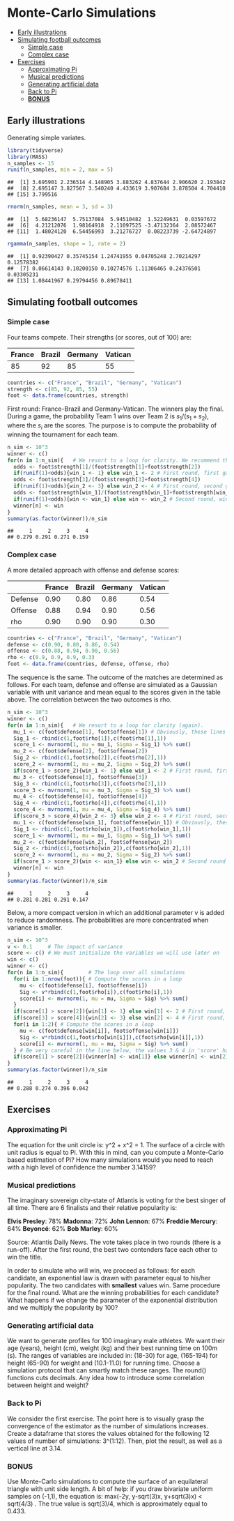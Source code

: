 Monte-Carlo Simulations
================

-   [Early illustrations](#early-illustrations)
-   [Simulating football outcomes](#simulating-football-outcomes)
    -   [Simple case](#simple-case)
    -   [Complex case](#complex-case)
-   [Exercises](#exercises)
    -   [Approximating Pi](#approximating-pi)
    -   [Musical predictions](#musical-predictions)
    -   [Generating artificial data](#generating-artificial-data)
    -   [Back to Pi](#back-to-pi)
    -   [**BONUS**](#bonus)

Early illustrations
-------------------

Generating simple variates.

``` r
library(tidyverse)
library(MASS)
n_samples <- 15
runif(n_samples, min = 2, max = 5)
```

    ##  [1] 3.695901 2.236514 4.148905 3.883262 4.837644 2.906620 2.193842
    ##  [8] 2.695147 3.827567 3.540240 4.433619 3.907684 3.878504 4.704410
    ## [15] 3.799516

``` r
rnorm(n_samples, mean = 3, sd = 3)
```

    ##  [1]  5.68236147  5.75137084  5.94510482  1.52249631  0.03597672
    ##  [6]  4.21212076  1.98164918  2.11097525 -3.47132364  2.08572467
    ## [11]  1.48024120  6.54456993  3.21276727  0.08223739 -2.64724897

``` r
rgamma(n_samples, shape = 1, rate = 2)
```

    ##  [1] 0.92390427 0.35745154 1.24741955 0.04705248 2.70214297 0.12578382
    ##  [7] 0.06614143 0.10200150 0.10274576 1.11306465 0.24376501 0.03305231
    ## [13] 1.08441967 0.29794456 0.89678411

Simulating football outcomes
----------------------------

### Simple case

Four teams compete. Their strengths (or scores, out of 100) are:

| France | Brazil | Germany | Vatican |
|--------|--------|---------|---------|
| 85     | 92     | 85      | 55      |

``` r
countries <- c("France", "Brazil", "Germany", "Vatican")
strength <- c(85, 92, 85, 55)
foot <- data.frame(countries, strength)
```

First round: France-Brazil and Germany-Vatican. The winners play the final. During a game, the probability Team 1 wins over Team 2 is *s*<sub>1</sub>/(*s*<sub>1</sub> + *s*<sub>2</sub>), where the *s*<sub>*i*</sub> are the scores. The purpose is to compute the probability of winning the tournament for each team.

``` r
n_sim <- 10^3
winner <- c()
for(n in 1:n_sim){   # We resort to a loop for clarity. We recommend the SimDesign package to the interested reader! Or to the map() wrapper
  odds <- foot$strength[1]/(foot$strength[1]+foot$strength[2])
  if(runif(1)<odds){win_1 <- 1} else win_1 <- 2 # First round, first game, win_1 stores the winner
  odds <- foot$strength[3]/(foot$strength[3]+foot$strength[4])
  if(runif(1)<odds){win_2 <- 3} else win_2 <- 4 # First round, second game, win_2 stores the winner
  odds <- foot$strength[win_1]/(foot$strength[win_1]+foot$strength[win_2])
  if(runif(1)<odds){win <- win_1} else win <- win_2 # Second round, win is the final winner
  winner[n] <- win
}
summary(as.factor(winner))/n_sim
```

    ##     1     2     3     4 
    ## 0.279 0.291 0.271 0.159

### Complex case

A more detailed approach with offense and defense scores:

|         | France | Brazil | Germany | Vatican |
|---------|--------|--------|---------|---------|
| Defense | 0.90   | 0.80   | 0.86    | 0.54    |
| Offense | 0.88   | 0.94   | 0.90    | 0.56    |
| rho     | 0.90   | 0.90   | 0.90    | 0.30    |

``` r
countries <- c("France", "Brazil", "Germany", "Vatican")
defense <- c(0.90, 0.80, 0.86, 0.54)
offense <- c(0.88, 0.94, 0.90, 0.56)
rho <- c(0.9, 0.9, 0.9, 0.3)
foot <- data.frame(countries, defense, offense, rho)
```

The sequence is the same. The outcome of the matches are determined as follows. For each team, defense and offense are simulated as a Gaussian variable with unit variance and mean equal to the scores given in the table above. The correlation between the two outcomes is rho.

``` r
n_sim <- 10^3
winner <- c()
for(n in 1:n_sim){   # We resort to a loop for clarity (again). 
  mu_1 <- c(foot$defense[1], foot$offense[1]) # Obviously, these lines could be automated => see below
  Sig_1 <- rbind(c(1,foot$rho[1]),c(foot$rho[1],1))
  score_1 <- mvrnorm(1, mu = mu_1, Sigma = Sig_1) %>% sum()
  mu_2 <- c(foot$defense[2], foot$offense[2])
  Sig_2 <- rbind(c(1,foot$rho[2]),c(foot$rho[2],1))
  score_2 <- mvrnorm(1, mu = mu_2, Sigma = Sig_2) %>% sum()
  if(score_1 > score_2){win_1 <- 1} else win_1 <- 2 # First round, first game
  mu_3 <- c(foot$defense[3], foot$offense[3])
  Sig_3 <- rbind(c(1,foot$rho[3]),c(foot$rho[3],1))
  score_3 <- mvrnorm(1, mu = mu_3, Sigma = Sig_3) %>% sum()
  mu_4 <- c(foot$defense[4], foot$offense[4])
  Sig_4 <- rbind(c(1,foot$rho[4]),c(foot$rho[4],1))
  score_4 <- mvrnorm(1, mu = mu_4, Sigma = Sig_4) %>% sum()
  if(score_3 > score_4){win_2 <- 3} else win_2 <- 4 # First round, second game
  mu_1 <- c(foot$defense[win_1], foot$offense[win_1]) # Obviously, these lines could be automated => see below
  Sig_1 <- rbind(c(1,foot$rho[win_1]),c(foot$rho[win_1],1))
  score_1 <- mvrnorm(1, mu = mu_1, Sigma = Sig_1) %>% sum()
  mu_2 <- c(foot$defense[win_2], foot$offense[win_2])
  Sig_2 <- rbind(c(1,foot$rho[win_2]),c(foot$rho[win_2],1))
  score_2 <- mvrnorm(1, mu = mu_2, Sigma = Sig_2) %>% sum()
  if(score_1 > score_2){win <- win_1} else win <- win_2 # Second round
  winner[n] <- win
}
summary(as.factor(winner))/n_sim
```

    ##     1     2     3     4 
    ## 0.281 0.281 0.291 0.147

Below, a more compact version in which an additional parameter v is added to reduce randomness. The probabilities are more concentrated when variance is smaller.

``` r
n_sim <- 10^3
v <- 0.1     # The impact of variance
score <- c() # We must initialize the variables we will use later on
win <- c()
winner <- c()
for(n in 1:n_sim){        # The loop over all simulations
  for(i in 1:nrow(foot)){ # Compute the scores in a loop
    mu <- c(foot$defense[i], foot$offense[i])
    Sig <- v*rbind(c(1,foot$rho[i]),c(foot$rho[i],1))
    score[i] <- mvrnorm(1, mu = mu, Sigma = Sig) %>% sum()
  }
  if(score[1] > score[2]){win[1] <- 1} else win[1] <- 2 # First round, first game
  if(score[3] > score[4]){win[2] <- 3} else win[2] <- 4 # First round, second game
  for(i in 1:2){ # Compute the scores in a loop
    mu <- c(foot$defense[win[i]], foot$offense[win[i]])
    Sig <- v*rbind(c(1,foot$rho[win[i]]),c(foot$rho[win[i]],1))
    score[i] <- mvrnorm(1, mu = mu, Sigma = Sig) %>% sum()
  } # Be very careful in the line below, the values 3 & 4 in 'score' have not been erased!
  if(score[1] > score[2]){winner[n] <- win[1]} else winner[n] <- win[2] # First round, first game
}
summary(as.factor(winner))/n_sim
```

    ##     1     2     3     4 
    ## 0.288 0.274 0.396 0.042

Exercises
---------

### Approximating Pi

The equation for the unit circle is: y^2 + x^2 = 1. The surface of a circle with unit radius is equal to Pi. With this in mind, can you compute a Monte-Carlo based estimation of Pi?
How many simulations would you need to reach with a high level of confidence the number 3.14159?

### Musical predictions

The imaginary sovereign city-state of Atlantis is voting for the best singer of all time. There are 6 finalists and their relative popularity is:

**Elvis Presley**: 78%
**Madonna**: 72%
**John Lennon**: 67%
**Freddie Mercury**: 64%
**Beyoncé**: 62%
**Bob Marley**: 60%

Source: Atlantis Daily News.
The vote takes place in two rounds (there is a run-off). After the first round, the best two contenders face each other to win the title.

In order to simulate who will win, we proceed as follows: for each candidate, an exponential law is drawn with parameter equal to his/her popularity. The two candidates with **smallest** values win. Same procedure for the final round. What are the winning probabilities for each candidate? What happens if we change the parameter of the exponential distribution and we multiply the popularity by 100?

### Generating artificial data

We want to generate profiles for 100 imaginary male athletes. We want their age (years), height (cm), weight (kg) and their best running time on 100m (s).
The ranges of variables are included in: (18-30) for age, (165-194) for height (65-90) for weight and (10.1-11.0) for running time.
Choose a simulation protocol that can smartly match these ranges. The round() functions cuts decimals. Any idea how to introduce some correlation between height and weight?

### Back to Pi

We consider the first exercise. The point here is to visually grasp the convergence of the estimator as the number of simulations increases. Create a dataframe that stores the values obtained for the following 12 values of number of simulations: 3^(1:12). Then, plot the result, as well as a vertical line at 3.14.

### **BONUS**

Use Monte-Carlo simulations to compute the surface of an equilateral triangle with unit side length.
A bit of help: if you draw bivariate uniform samples on (-1,1), the equation is: max(-2y, y-sqrt(3)x, y+sqrt(3)x) &lt; sqrt(4/3) .
The true value is sqrt(3)/4, which is approximately equal to 0.433.
